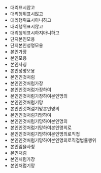 - 대리표시않고
- 대리행위표시않고
- 대리행위표시아니하고
- 대리행위표시않고
- 대리행위표시하지아니하고
- 단지본인모용
- 단지본인성명모용
- 본인가장
- 본인모용
- 본인사칭
- 본인성명모용
- 본인인것처럼
- 본인인것처럼가장
- 본인인것처럼가장하여
- 본인인것처럼가장하여본인명의
- 본인인것처럼기망
- 본인인것처럼기망본인명의
- 본인인것처럼기망하여
- 본인인것처럼기망하여본인명의
- 본인인것처럼기망하여본인명의로
- 본인인것처럼기망하여본인명의로직접
- 본인인것처럼기망하여본인명의로직접법률행위
- 본인임을사칭
- 본인처럼
- 본인처럼가장
- 본인처럼기망
